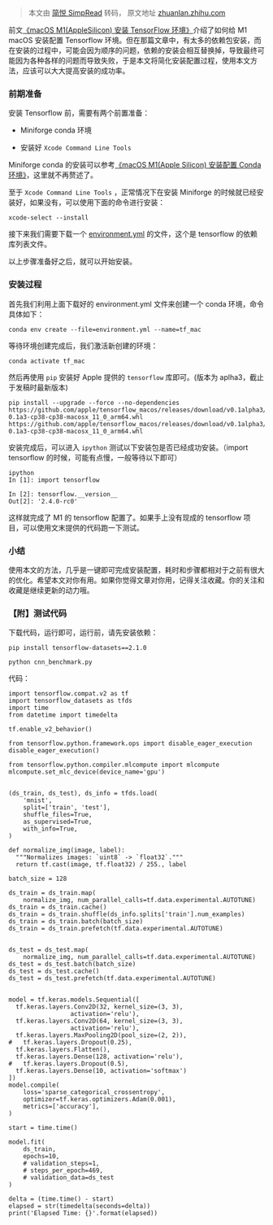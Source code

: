 > 本文由 [简悦 SimpRead](http://ksria.com/simpread/) 转码， 原文地址 [zhuanlan.zhihu.com](https://zhuanlan.zhihu.com/p/367512283)

前文[《macOS M1(AppleSilicon) 安装 TensorFlow 环境》](https://zhuanlan.zhihu.com/p/349409718)介绍了如何给 M1 macOS 安装配置 Tensorflow 环境。但在那篇文章中，有太多的依赖包安装，而在安装的过程中，可能会因为顺序的问题，依赖的安装会相互替换掉，导致最终可能因为各种各样的问题而导致失败，于是本文将简化安装配置过程，使用本文方法，应该可以大大提高安装的成功率。

### 前期准备

安装 Tensorflow 前，需要有两个前置准备：

*   Miniforge conda 环境  
    
*   安装好 `Xcode Command Line Tools`  
    

Miniforge conda 的安装可以参考[《macOS M1(Apple Silicon) 安装配置 Conda 环境》](https://zhuanlan.zhihu.com/p/349295868)，这里就不再赘述了。

至于 `Xcode Command Line Tools` ，正常情况下在安装 Miniforge 的时候就已经安装好，如果没有，可以使用下面的命令进行安装：

```
xcode-select --install
```

接下来我们需要下载一个 [environment.yml](https://link.zhihu.com/?target=https%3A//raw.githubusercontent.com/mwidjaja1/DSOnMacARM/main/environment.yml) 的文件，这个是 tensorflow 的依赖库列表文件。

以上步骤准备好之后，就可以开始安装。

### 安装过程

首先我们利用上面下载好的 environment.yml 文件来创建一个 conda 环境，命令具体如下：

```
conda env create --file=environment.yml --name=tf_mac
```

等待环境创建完成后，我们激活新创建的环境：

```
conda activate tf_mac
```

然后再使用 `pip` 安装好 Apple 提供的 `tensorflow` 库即可。(版本为 aplha3，截止于发稿时最新版本)

```
pip install --upgrade --force --no-dependencies https://github.com/apple/tensorflow_macos/releases/download/v0.1alpha3/tensorflow_macos-0.1a3-cp38-cp38-macosx_11_0_arm64.whl https://github.com/apple/tensorflow_macos/releases/download/v0.1alpha3/tensorflow_addons_macos-0.1a3-cp38-cp38-macosx_11_0_arm64.whl
```

安装完成后，可以进入 `ipython` 测试以下安装包是否已经成功安装。（import tensorflow 的时候，可能有点慢，一般等待以下即可）

```
ipython
In [1]: import tensorflow

In [2]: tensorflow.__version__
Out[2]: '2.4.0-rc0'
```

这样就完成了 M1 的 tensorflow 配置了。如果手上没有现成的 tensorflow 项目，可以使用文末提供的代码跑一下测试。

### 小结

使用本文的方法，几乎是一键即可完成安装配置，耗时和步骤都相对于之前有很大的优化。希望本文对你有用。如果你觉得文章对你用，记得关注收藏。你的关注和收藏是继续更新的动力哦。

### 【附】测试代码

下载代码，运行即可，运行前，请先安装依赖：

```
pip install tensorflow-datasets==2.1.0

python cnn_benchmark.py
```

代码：

```
import tensorflow.compat.v2 as tf
import tensorflow_datasets as tfds
import time
from datetime import timedelta

tf.enable_v2_behavior()

from tensorflow.python.framework.ops import disable_eager_execution
disable_eager_execution()

from tensorflow.python.compiler.mlcompute import mlcompute
mlcompute.set_mlc_device(device_name='gpu')


(ds_train, ds_test), ds_info = tfds.load(
    'mnist',
    split=['train', 'test'],
    shuffle_files=True,
    as_supervised=True,
    with_info=True,
)

def normalize_img(image, label):
  """Normalizes images: `uint8` -> `float32`."""
  return tf.cast(image, tf.float32) / 255., label

batch_size = 128

ds_train = ds_train.map(
    normalize_img, num_parallel_calls=tf.data.experimental.AUTOTUNE)
ds_train = ds_train.cache()
ds_train = ds_train.shuffle(ds_info.splits['train'].num_examples)
ds_train = ds_train.batch(batch_size)
ds_train = ds_train.prefetch(tf.data.experimental.AUTOTUNE)


ds_test = ds_test.map(
    normalize_img, num_parallel_calls=tf.data.experimental.AUTOTUNE)
ds_test = ds_test.batch(batch_size)
ds_test = ds_test.cache()
ds_test = ds_test.prefetch(tf.data.experimental.AUTOTUNE)


model = tf.keras.models.Sequential([
  tf.keras.layers.Conv2D(32, kernel_size=(3, 3),
                 activation='relu'),
  tf.keras.layers.Conv2D(64, kernel_size=(3, 3),
                 activation='relu'),
  tf.keras.layers.MaxPooling2D(pool_size=(2, 2)),
#   tf.keras.layers.Dropout(0.25),
  tf.keras.layers.Flatten(),
  tf.keras.layers.Dense(128, activation='relu'),
#   tf.keras.layers.Dropout(0.5),
  tf.keras.layers.Dense(10, activation='softmax')
])
model.compile(
    loss='sparse_categorical_crossentropy',
    optimizer=tf.keras.optimizers.Adam(0.001),
    metrics=['accuracy'],
)

start = time.time()

model.fit(
    ds_train,
    epochs=10,
    # validation_steps=1,
    # steps_per_epoch=469,
    # validation_data=ds_test
)

delta = (time.time() - start)
elapsed = str(timedelta(seconds=delta))
print('Elapsed Time: {}'.format(elapsed))
```